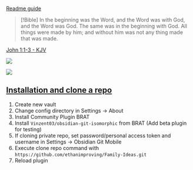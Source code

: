 [Readme guide](https://github.com/gitobsidiantutorial/obsidian-git-tut-windows/blob/main/README.md)

> [!Bible] 
> In the beginning was the Word, and the Word was with God, and the Word was God.
>The same was in the beginning with God.
>All things were made by him; and without him was not any thing made that was made.
> 
> 
  [John 1:1-3 - KJV](https://bible-api.com/John+1:1-3?translation=kjv)

![](https://www.youtube.com/watch?v=t7vkPqUj2tk)

![](https://www.youtube.com/watch?v=jNQXAC9IVRw)
## [Installation and clone a repo](https://github.com/Vinzent03/obsidian-git-mobile#installation-)
1. Create new vault
2. Change config directory in Settings -> About
3. Install Community Plugin BRAT
4. Install `Vinzent03/obsidian-git-isomorphic` from BRAT (Add beta plugin for testing)
5. If cloning private repo, set password/personal access token and username in Settings -> Obsidian Git Mobile
6. Execute clone repo command with `https://github.com/ethanimproving/Family-Ideas.git`
7. Reload plugin